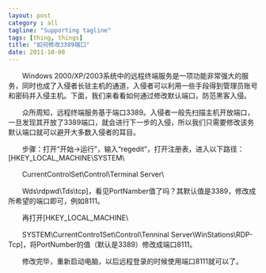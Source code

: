 ```yaml
---
layout: post
category : all
tagline: "Supporting tagline"
tags: [thing, things]
title: "如何修改3389端口"
date: 2011-10-08
---
```

　　Windows 2000/XP/2003系统中的远程终端服务是一项功能非常强大的服务，同时也成了入侵者长驻主机的通道，入侵者可以利用一些手段得到管理员账号和密码并入侵主机。下面，我们来看看如何通过修改默认端口，防范黑客入侵。 

　　众所周知，远程终端服务基于端口3389。入侵者一般先扫描主机开放端口，一旦发现其开放了3389端口，就会进行下一步的入侵，所以我们只需要修改该务默认端口就可以避开大多数入侵者的耳目。 

　　步骤：打开“开始→运行”，输入“regedit”，打开注册表，进入以下路径：[HKEY_LOCAL_MACHINE\SYSTEM\ 

　　CurrentControlSet\Control\Terminal Server\ 

　　Wds\rdpwd\Tds\tcp]，看见PortNamber值了吗？其默认值是3389，修改成所希望的端口即可，例如8111。 

　　再打开[HKEY_LOCAL_MACHINE\ 

　　SYSTEM\CurrentContro1Set\Control\Tenninal Server\WinStations\RDP-Tcp]，将PortNumber的值（默认是3389）修改成端口8111。 

　　修改完毕，重新启动电脑，以后远程登录的时候使用端口8111就可以了。  
